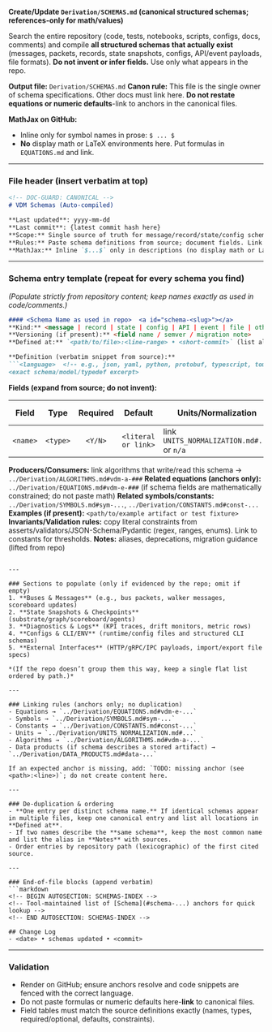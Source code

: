 **Create/Update `Derivation/SCHEMAS.md` (canonical structured schemas; references-only for math/values)**

Search the entire repository (code, tests, notebooks, scripts, configs, docs, comments) and compile **all structured schemas that actually exist** (messages, packets, records, state snapshots, configs, API/event payloads, file formats). **Do not invent or infer fields.** Use only what appears in the repo.

**Output file:** `Derivation/SCHEMAS.md`
**Canon rule:** This file is the single owner of schema specifications. Other docs must link here. **Do not restate equations or numeric defaults**-link to anchors in the canonical files.

**MathJax on GitHub:**

* Inline only for symbol names in prose: `$ ... $`
* **No** display math or LaTeX environments here. Put formulas in `EQUATIONS.md` and link.

---

### File header (insert verbatim at top)

```markdown
<!-- DOC-GUARD: CANONICAL -->
# VDM Schemas (Auto-compiled)

**Last updated**: yyyy-mm-dd 
**Last commit**: {latest commit hash here}
**Scope:** Single source of truth for message/record/state/config schemas used in this repository.  
**Rules:** Paste schema definitions from source; document fields. Link to equations/constants/symbols/units/algorithms.  
**MathJax:** Inline `$...$` only in descriptions (no display math or LaTeX environments).
```

---

### Schema entry template (repeat for every schema you find)

*(Populate strictly from repository content; keep names exactly as used in code/comments.)*

````markdown
#### <Schema Name as used in repo>  <a id="schema-<slug>"></a>
**Kind:** <message | record | state | config | API | event | file | other>  
**Versioning (if present):** <field name / semver / migration note>  
**Defined at:** `<path/to/file>:<line-range> • <short-commit>` (list all canonical sources)

**Definition (verbatim snippet from source):**
```<language>  <!-- e.g., json, yaml, python, protobuf, typescript, toml -->
<exact schema/model/typedef excerpt>
````

**Fields (expand from source; do not invent):**

| Field    | Type     | Required | Default             | Units/Normalization                        | Description (lifted)        | Source         |
| -------- | -------- | :------: | ------------------- | ------------------------------------------ | --------------------------- | -------------- |
| `<name>` | `<type>` |  `<Y/N>` | `<literal or link>` | link `UNITS_NORMALIZATION.md#...` or `n/a` | one line from comments/docs | `<path:lines>` |

**Producers/Consumers:** link algorithms that write/read this schema → `../Derivation/ALGORITHMS.md#vdm-a-###`
**Related equations (anchors only):** `../Derivation/EQUATIONS.md#vdm-e-###` (if schema fields are mathematically constrained; do not paste math)
**Related symbols/constants:** `../Derivation/SYMBOLS.md#sym-...`, `../Derivation/CONSTANTS.md#const-...`
**Examples (if present):** `<path/to/example artifact or test fixture>`
**Invariants/Validation rules:** copy literal constraints from asserts/validators/JSON-Schema/Pydantic (regex, ranges, enums). Link to constants for thresholds.
**Notes:** aliases, deprecations, migration guidance (lifted from repo)

````

---

### Sections to populate (only if evidenced by the repo; omit if empty)
1. **Buses & Messages** (e.g., bus packets, walker messages, scoreboard updates)  
2. **State Snapshots & Checkpoints** (substrate/graph/scoreboard/agents)  
3. **Diagnostics & Logs** (KPI traces, drift monitors, metric rows)  
4. **Configs & CLI/ENV** (runtime/config files and structured CLI schemas)  
5. **External Interfaces** (HTTP/gRPC/IPC payloads, import/export file specs)

*(If the repo doesn’t group them this way, keep a single flat list ordered by path.)*

---

### Linking rules (anchors only; no duplication)
- Equations → `../Derivation/EQUATIONS.md#vdm-e-...`  
- Symbols → `../Derivation/SYMBOLS.md#sym-...`  
- Constants → `../Derivation/CONSTANTS.md#const-...`  
- Units → `../Derivation/UNITS_NORMALIZATION.md#...`  
- Algorithms → `../Derivation/ALGORITHMS.md#vdm-a-...`  
- Data products (if schema describes a stored artifact) → `../Derivation/DATA_PRODUCTS.md#data-...`

If an expected anchor is missing, add: `TODO: missing anchor (see <path>:<line>)`; do not create content here.

---

### De-duplication & ordering
- **One entry per distinct schema name.** If identical schemas appear in multiple files, keep one canonical entry and list all locations in **Defined at**.  
- If two names describe the **same schema**, keep the most common name and list the alias in **Notes** with sources.  
- Order entries by repository path (lexicographic) of the first cited source.

---

### End-of-file blocks (append verbatim)
```markdown
<!-- BEGIN AUTOSECTION: SCHEMAS-INDEX -->
<!-- Tool-maintained list of [Schema](#schema-...) anchors for quick lookup -->
<!-- END AUTOSECTION: SCHEMAS-INDEX -->

## Change Log
- <date> • schemas updated • <commit>
````

---

### Validation

* Render on GitHub; ensure anchors resolve and code snippets are fenced with the correct language.
* Do not paste formulas or numeric defaults here-**link** to canonical files.
* Field tables must match the source definitions exactly (names, types, required/optional, defaults, constraints).

